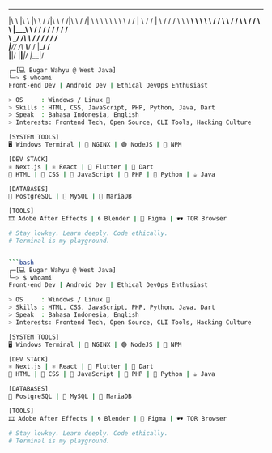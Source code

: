 <!-- WXYYDESU -->

<!-- WXYYDESU -->

 ___       __      ___    ___ ___    ___ ___    ___ 
|\  \     |\  \   |\  \  /  /|\  \  /  /|\  \  /  /|
\ \  \    \ \  \  \ \  \/  / | \  \/  / | \  \/  / /
 \ \  \  __\ \  \  \ \    / / \ \    / / \ \    / / 
  \ \  \|\__\_\  \  /     \/   \/  /  /   \/  /  /  
   \ \____________\/  /\   \ __/  / /   __/  / /    
    \|____________/__/ /\ __\\___/ /   |\___/ /     
                  |__|/ \|__\|___|/    \|___|/      
                                                    
                                                    

```bash
┌─[💻 Bugar Wahyu @ West Java]
└─> $ whoami
Front-end Dev | Android Dev | Ethical DevOps Enthusiast

> OS     : Windows / Linux 🐧
> Skills : HTML, CSS, JavaScript, PHP, Python, Java, Dart
> Speak  : Bahasa Indonesia, English
> Interests: Frontend Tech, Open Source, CLI Tools, Hacking Culture

[SYSTEM TOOLS]
🖥️ Windows Terminal | 🧩 NGINX | 🟢 NodeJS | 🔵 NPM

[DEV STACK]
⚛️ Next.js | ⚛️ React | 💙 Flutter | 💎 Dart
🧱 HTML | 🎨 CSS | 📜 JavaScript | 🐘 PHP | 🐍 Python | ☕ Java

[DATABASES]
🐘 PostgreSQL | 🐬 MySQL | 🐳 MariaDB

[TOOLS]
🎞️ Adobe After Effects | 🌀 Blender | 🎨 Figma | 🕶️ TOR Browser

# Stay lowkey. Learn deeply. Code ethically. 
# Terminal is my playground.


```bash
┌─[💻 Bugar Wahyu @ West Java]
└─> $ whoami
Front-end Dev | Android Dev | Ethical DevOps Enthusiast

> OS     : Windows / Linux 🐧
> Skills : HTML, CSS, JavaScript, PHP, Python, Java, Dart
> Speak  : Bahasa Indonesia, English
> Interests: Frontend Tech, Open Source, CLI Tools, Hacking Culture

[SYSTEM TOOLS]
🖥️ Windows Terminal | 🧩 NGINX | 🟢 NodeJS | 🔵 NPM

[DEV STACK]
⚛️ Next.js | ⚛️ React | 💙 Flutter | 💎 Dart
🧱 HTML | 🎨 CSS | 📜 JavaScript | 🐘 PHP | 🐍 Python | ☕ Java

[DATABASES]
🐘 PostgreSQL | 🐬 MySQL | 🐳 MariaDB

[TOOLS]
🎞️ Adobe After Effects | 🌀 Blender | 🎨 Figma | 🕶️ TOR Browser

# Stay lowkey. Learn deeply. Code ethically. 
# Terminal is my playground.

